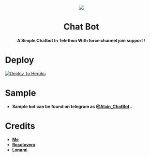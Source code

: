 <p align="center"><a href="https://t.me/BotzCity"><img src="https://telegra.ph/file/07d2237c15fd27a56dce8.jpg"></a></p> 
<h1 align="center"><b>Chat Bot</b></h1>
<h4 align="center">A Simple Chatbot In Telethon With force channel join support !</h4>

# Deploy
[![Deploy To Heroku](https://www.herokucdn.com/deploy/button.svg)](https://heroku.com/deploy?template=https://github.com/BotzCity/ChatBot/blob/main)

# Sample
- **Sample bot can be found on telegram as [@Alain_ChatBot](Https://t.me/Alain_ChatBot)..**

# Credits
- **[Me](https://t.me/Alain_xD)**
- **[Roseloverx](HTTPS://t.me/Roseloverx)**
- **[Lonami](HTTPS://t.me/Lonami)**

